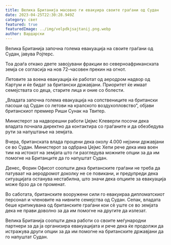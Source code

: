 ```yaml
---
title: Велика Британија масовно ги евакуира своите граѓани од Судан
date: 2023-04-25T22:30:28.949Z
category: свет
featured: true
featuredImage: ../img/velpdkjsajtanij.png.webp
author: Вардарски
---
```


Велика Британија започна голема евакуација на своите граѓани од Судан, јавува Ројтерс.

Тоа доаѓа откако двете завојувани фракции во северноафриканската земја се согласија на нов 72-часовен прекин на огнот.

Летовите за воена евакуација ќе работат од аеродром надвор од Картум и ќе бидат за британски државјани. Приоритет ќе имаат семејствата со деца, старите лица и оние со болести.

„Владата започна голема евакуација на сопствениците на британски пасоши од Судан со летови на кралското воздухопловство“, објави британскиот премиер Риши Сунак на Твитер.

Министерот за надворешни работи Џејмс Клеверли посочи дека владата почнала директно да контактира со граѓаните и да обезбедува рути за напуштање на земјата.

Вчера, британската влада процени дека околу 4.000 нејзини државјани се во Судан. Министерот за одбрана Џејмс Хепи рече дека има воен тим на истокот на земјата што ги разгледува можните опции за да им помогне на Британците да го напуштат Судан.

Денес, Форин Офисот соопшти дека британските граѓани не треба да патуваат на аеродромот доколку не се повикани, и предупреди дека ситуацијата останува нестабилна, што значи дека опциите за евакуација може брзо да се променат.

Во саботата, британските вооружени сили го евакуираа дипломатскиот персонал и членовите на нивните семејства од Судан. Сепак, владата беше критикувана од британските граѓани кои сè уште се во земјата дека не прави доволно за да им помогне на другите да излезат.

Велика Британија соопшти дека работи со своите меѓународни партнери за да ја организира евакуацијата и рече дека ќе продолжи да истражува други опции за да им помогне на британските државјани да го напуштат Судан.
